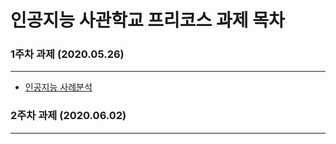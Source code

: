 # 인공지능 사관학교 프리코스 과제 목차

### 1주차 과제 (2020.05.26)
----------------------------------
 * [인공지능 사례분석](https://github.com/2damny/lee-damin.github.io/blob/master/1%EC%A3%BC%EC%B0%A8%EA%B3%BC%EC%A0%9C.ipynb)
 
 
 ### 2주차 과제 (2020.06.02)
 --------

